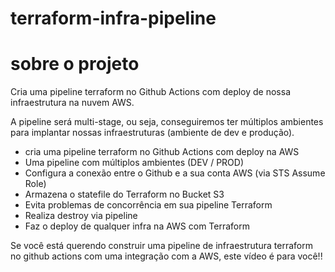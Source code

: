 # terraform-infra-pipeline

# sobre o projeto

Cria uma pipeline terraform no Github Actions com deploy de nossa infraestrutura na nuvem AWS. 

A pipeline será multi-stage, ou seja, conseguiremos ter múltiplos ambientes para implantar nossas infraestruturas (ambiente de dev e produção). 

- cria uma pipeline terraform no Github Actions com deploy na AWS
- Uma pipeline com múltiplos ambientes (DEV / PROD)
- Configura a conexão entre o Github e a sua conta AWS (via STS Assume Role)
- Armazena o statefile do Terraform no Bucket S3
- Evita problemas de concorrência em sua pipeline Terraform
- Realiza destroy via pipeline
- Faz o deploy de qualquer infra na AWS com Terraform

Se você está querendo construir uma pipeline de infraestrutura terraform no github actions com uma integração com a AWS,  este vídeo é para você!!